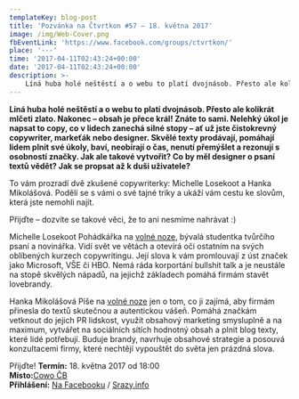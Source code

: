 ```yaml
---
templateKey: blog-post
title: 'Pozvánka na Čtvrtkon #57 – 18. května 2017'
image: /img/Web-Cover.png
fbEventLink: 'https://www.facebook.com/groups/ctvrtkon/'
place: '---'
time: '2017-04-11T02:43:24+00:00'
date: '2017-04-11T02:43:24+00:00'
description: >-
    Líná huba holé neštěstí a o webu to platí dvojnásob. Přesto ale kolikrát mlčeti zlato. Nakonec &#8211; obsah je přece král! Znáte to sami. Nelehký úkol je napsat to copy, co v lidech zanechá...
---
```

**Líná huba holé neštěstí a o webu to platí dvojnásob. Přesto ale kolikrát mlčeti zlato. Nakonec – obsah je přece král! Znáte to sami. Nelehký úkol je napsat to copy, co v lidech zanechá silné stopy – ať už jste čistokrevný copywriter, markeťák nebo designer. Skvělé texty prodávají, pomáhají lidem plnit své úkoly, baví, neobírají o čas, nenutí přemýšlet a rezonují s osobností značky. Jak ale takové vytvořit? Co by měl designer o psaní textů vědět? Jak se propsat až k duši uživatele?**

To vám prozradí dvě zkušené copywriterky: Michelle Losekoot a Hanka Mikolášová. Podělí se s vámi o své tajné triky a ukáží vám cestu ke slovům, která jste nemohli najít.

Přijďte – dozvíte se takové věci, že to ani nesmíme nahrávat :)

Michelle Losekoot Pohádkářka na [volné noze](http://losekoot.cz/), bývalá studentka tvůrčího psaní a novinářka. Vidí svět ve větách a otevírá oči ostatním na svých oblíbených kurzech copywritingu. Její slova k vám promlouvají z úst značek jako Microsoft, VŠE či HBO. Nemá ráda korportání bullshit talk a je neustále na stopě skvělých nápadů, na jejichž základech pomáhá firmám stavět lovebrandy.

Hanka Mikolášová Píše na [volné noze](http://www.hankamikolasova.cz/) jen o tom, co ji zajímá, aby firmám přinesla do textů skutečnou a autentickou vášeň. Pomáhá značkám vetknout do jejich PR lidskost, využít obsahový marketing smysluplně a na maximum, vytvářet na sociálních sítích hodnotný obsah a plnit blog texty, které lidé potřebují. Buduje brandy, navrhuje obsahové strategie a posouvá konzultacemi firmy, které nechtějí vypouštět do světa jen prázdná slova.

Přijďte! **Termín:** 18. května 2017 od 18:00  
**Místo:**[Cowo ČB](http://www.coworkingcb.cz/)  
**Přihlášení:** [Na Facebooku](https://www.facebook.com/events/288586251572795/) / [Srazy.info](http://srazy.info/ctvrtkon/7239)